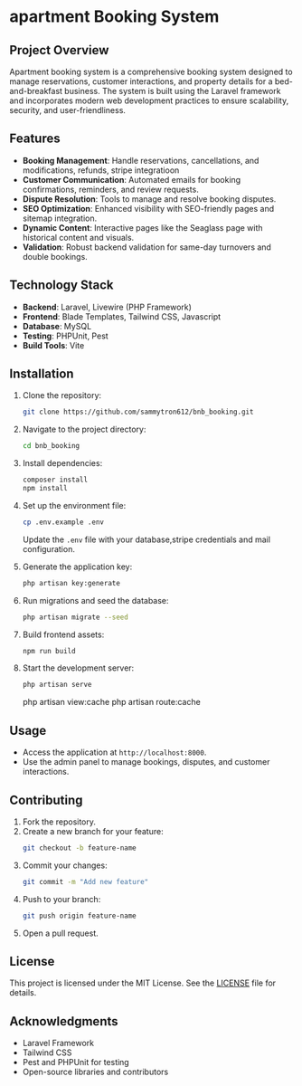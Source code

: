 # apartment Booking System

## Project Overview
Apartment booking system is a comprehensive booking system designed to manage reservations, customer interactions, and property details for a bed-and-breakfast business. The system is built using the Laravel framework and incorporates modern web development practices to ensure scalability, security, and user-friendliness.

## Features
- **Booking Management**: Handle reservations, cancellations, and modifications, refunds, stripe integratioon
- **Customer Communication**: Automated emails for booking confirmations, reminders, and review requests.
- **Dispute Resolution**: Tools to manage and resolve booking disputes.
- **SEO Optimization**: Enhanced visibility with SEO-friendly pages and sitemap integration.
- **Dynamic Content**: Interactive pages like the Seaglass page with historical content and visuals.
- **Validation**: Robust backend validation for same-day turnovers and double bookings.

## Technology Stack
- **Backend**: Laravel, Livewire (PHP Framework)
- **Frontend**: Blade Templates, Tailwind CSS, Javascript
- **Database**: MySQL
- **Testing**: PHPUnit, Pest
- **Build Tools**: Vite

## Installation
1. Clone the repository:
   ```bash
   git clone https://github.com/sammytron612/bnb_booking.git
   ```
2. Navigate to the project directory:
   ```bash
   cd bnb_booking
   ```
3. Install dependencies:
   ```bash
   composer install
   npm install
   ```
4. Set up the environment file:
   ```bash
   cp .env.example .env
   ```
   Update the `.env` file with your database,stripe credentials and mail configuration.
5. Generate the application key:
   ```bash
   php artisan key:generate
   ```
6. Run migrations and seed the database:
   ```bash
   php artisan migrate --seed
   ```
7. Build frontend assets:
   ```bash
   npm run build
   ```
8. Start the development server:
   ```bash
   php artisan serve
   ```
   
   php artisan view:cache
   php artisan route:cache

## Usage
- Access the application at `http://localhost:8000`.
- Use the admin panel to manage bookings, disputes, and customer interactions.



## Contributing
1. Fork the repository.
2. Create a new branch for your feature:
   ```bash
   git checkout -b feature-name
   ```
3. Commit your changes:
   ```bash
   git commit -m "Add new feature"
   ```
4. Push to your branch:
   ```bash
   git push origin feature-name
   ```
5. Open a pull request.

## License
This project is licensed under the MIT License. See the [LICENSE](LICENSE) file for details.

## Acknowledgments
- Laravel Framework
- Tailwind CSS
- Pest and PHPUnit for testing
- Open-source libraries and contributors
